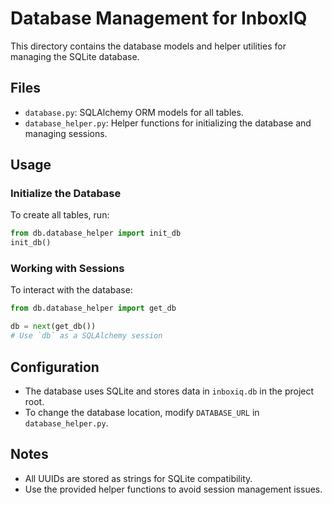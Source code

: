 # Database Management for InboxIQ

This directory contains the database models and helper utilities for managing the SQLite database.

## Files

- `database.py`: SQLAlchemy ORM models for all tables.
- `database_helper.py`: Helper functions for initializing the database and managing sessions.

## Usage

### Initialize the Database

To create all tables, run:

```python
from db.database_helper import init_db
init_db()
```

### Working with Sessions

To interact with the database:

```python
from db.database_helper import get_db

db = next(get_db())
# Use `db` as a SQLAlchemy session
```

## Configuration

- The database uses SQLite and stores data in `inboxiq.db` in the project root.
- To change the database location, modify `DATABASE_URL` in `database_helper.py`.

## Notes

- All UUIDs are stored as strings for SQLite compatibility.
- Use the provided helper functions to avoid session management issues.
